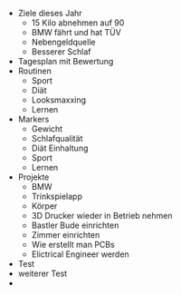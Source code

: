 
- Ziele dieses Jahr
	- 15 Kilo abnehmen auf 90
	- BMW fährt und hat TÜV
	- Nebengeldquelle
	- Besserer Schlaf
- Tagesplan mit Bewertung
- Routinen
	- Sport
	- Diät
	- Looksmaxxing
	- Lernen
- Markers
	- Gewicht
	- Schlafqualität
	- Diät Einhaltung
	- Sport
	- Lernen
- Projekte
	- BMW
	- Trinkspielapp
	- Körper
	- 3D Drucker wieder in Betrieb nehmen
	- Bastler Bude einrichten
	- Zimmer einrichten
	- Wie erstellt man PCBs
	- Elictrical Engineer werden
- Test
- weiterer Test
- 